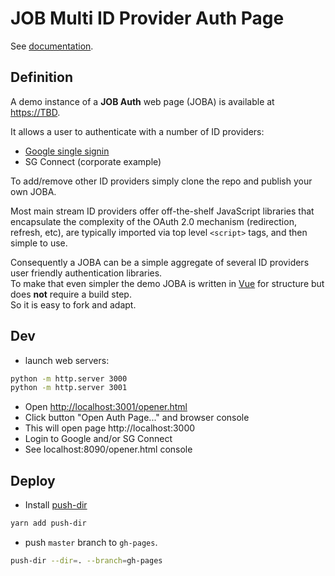# JOB Multi ID Provider Auth Page

See [documentation](TBD).

## Definition

A demo instance of a **JOB Auth** web page (JOBA) is available at [https://TBD](TBD).

It allows a user to authenticate with a number of ID providers:

- [Google single signin](https://developers.google.com/identity/sign-in/web/sign-in)
- SG Connect (corporate example)

To add/remove other ID providers simply clone the repo and publish your own JOBA.

Most main stream ID providers offer off-the-shelf JavaScript libraries that encapsulate the complexity of the OAuth 2.0 mechanism (redirection, refresh, etc), are typically imported via top level `<script>` tags, and then simple to use.

Consequently a JOBA can be a simple aggregate of several ID providers user friendly authentication libraries.  
To make that even simpler the demo JOBA is written in [Vue](https://vuejs.org/) for structure but does **not** require a build step.  
So it is easy to fork and adapt.

## Dev

- launch web servers:

```bash
python -m http.server 3000
python -m http.server 3001
```

- Open [http://localhost:3001/opener.html](http://localhost:8090/opener.html)
- Click button "Open Auth Page..." and browser console
- This will open page http://localhost:3000
- Login to Google and/or SG Connect
- See localhost:8090/opener.html console

## Deploy

- Install [push-dir](https://www.npmjs.com/package/push-dir)

```bash
yarn add push-dir
```

- push `master` branch to `gh-pages`.

```bash
push-dir --dir=. --branch=gh-pages
```

